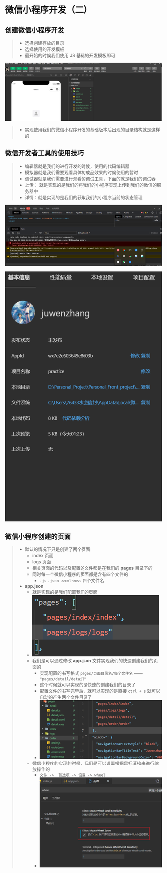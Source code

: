 # 微信小程序开发（二）

## 创建微信小程序开发

> * 选择创建存放的目录
> * 选择使用的开发模板
> * 最开始的时候我们使用 JS 基础的开发模板即可

![weixin_06](../images/weixin_06.png)

> * 实现使用我们的微信小程序开发的基础版本后出现的目录结构就是这样的



## 微信开发者工具的使用技巧

> * 编辑器就是我们的进行开发的时候，使用的代码编辑器
> * 模拟器就是我们需要观看具体的成品效果的时候使用的暂时
> * 调试器就是我们需要进行观看的调试工具，下面的就是我们的调试器
> * 上传： 就是实现的是我们的将我们的小程序实现上传到我们的微信的服务器中
> * 详情：就是实现的是我们的获取我们的小程序当前的状态管理

![weixin_07](../images/weixin_07.png)

![weixin_08](../images/weixin_08.png)

## 微信小程序创建的页面

> * 默认的情况下只是创建了两个页面
>   * index 页面
>   * logs 页面
>   * 相关页面的代码以及配置的文件都是在我们的 **pages** 目录下的
>   * 同时每一个微信小程序的页面都是含有四个文件的
>     * `.js`  `.json` `.wxml` `wxss` 四个文件名
> * **app.json**
>   * 就是实现的是我们配置我们的页面
>   * ![weixin_09](../images/weixin_09.png)
>   * 我们是可以通过修改 **app.json** 文件实现我们的快速创建我们的页面的
>     * 实现配置的书写格式 `pages/页面目录名/每个文件名`  ——  `"pages/detail/detail"`
>     * 这个时候就可以实现的是快速的创建我们的目录了
>     * 配置文件的书写完毕后，就可以实现的是直接 `ctrl + s` 就可以自动的产生两个文件目录了
>     * ![weixin_10.png](../images/weixin_10.png)
>   * 微信小程序的实现的时候，我们是可以设置根据鼠标滚轮来进行缩放操作的
>     * `文件 ->  首选项 -> 设置 -> wheel`
>     * ![weixin_11](../images/weixin_11.png)

